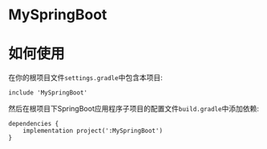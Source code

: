 # MySpringBoot

# 如何使用
在你的根项目文件`settings.gradle`中包含本项目:
```
include 'MySpringBoot'
```
然后在根项目下SpringBoot应用程序子项目的配置文件`build.gradle`中添加依赖:
```
dependencies {
    implementation project(':MySpringBoot')
}
```
